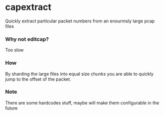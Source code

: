 # capextract
Quickly extract particular packet numbers from an enourmsly large pcap files

### Why not editcap?
Too slow

### How
By sharding the large files into equal size chunks you are able to quickly jump to the offset of the packet.

### Note
There are some hardcodes stuff, maybe will make them configurable in the future
